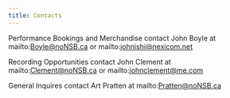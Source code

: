 ```yaml
---
title: Contacts
---
```


Performance Bookings and Merchandise contact John Boyle at  mailto:Boyle@noNSB.ca or mailto:johnishi@nexicom.net

Recording Opportunities contact John Clement at mailto:Clement@noNSB.ca or mailto:johnclement@me.com

General Inquires  contact Art Pratten at mailto:Pratten@noNSB.ca